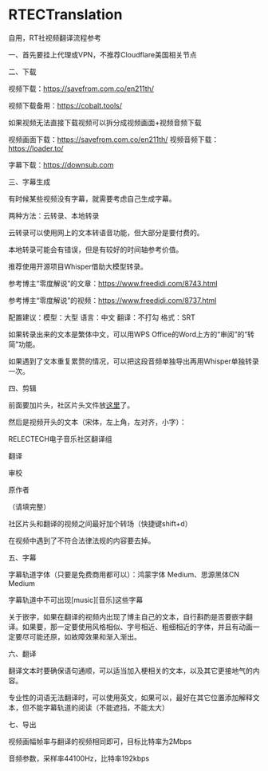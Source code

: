 # RTECTranslation
自用，RT社视频翻译流程参考

一、首先要挂上代理或VPN，不推荐Cloudflare美国相关节点

二、下载

视频下载：https://savefrom.com.co/en211th/

视频下载备用：https://cobalt.tools/

如果视频无法直接下载视频可以拆分成视频画面+视频音频下载

视频画面下载：https://savefrom.com.co/en211th/
视频音频下载：https://loader.to/

字幕下载：https://downsub.com

三、字幕生成

有时候某些视频没有字幕，就需要考虑自己生成字幕。

两种方法：云转录、本地转录

云转录可以使用网上的文本转语音功能，但大部分是要付费的。

本地转录可能会有错误，但是有较好的时间轴参考价值。

推荐使用开源项目Whisper借助大模型转录。

参考博主“零度解说”的文章：https://www.freedidi.com/8743.html

参考博主“零度解说”的视频：https://www.freedidi.com/8737.html

配置建议：模型：大型
        语言：中文
        翻译：不打勾
        格式：SRT
        
如果转录出来的文本是繁体中文，可以用WPS Office的Word上方的“审阅”的“转简”功能。

如果遇到了文本重复累赘的情况，可以把这段音频单独导出再用Whisper单独转录一次。

四、剪辑

前面要加片头，社区片头文件放[这里](https://github.com/letri1412/RTEDMIntros)了。

然后是视频开头的文本（宋体，左上角，左对齐，小字）：

RELECTECH电子音乐社区翻译组

翻译

审校

原作者

（请填完整）

社区片头和翻译的视频之间最好加个转场（快捷键shift+d）

在视频中遇到了不符合法律法规的内容要去掉。

五、字幕

字幕轨道字体（只要是免费商用都可以）：鸿蒙字体 Medium、思源黑体CN Medium

字幕轨道中不可出现[music][音乐]这些字幕

关于嵌字，如果在翻译的视频内出现了博主自己的文本，自行斟酌是否要嵌字翻译。如果要，那一定要使用风格相似、字号相近、粗细相近的字体，并且有动画一定要尽可能还原，如故障效果和渐入渐出。

六、翻译

翻译文本时要确保语句通顺，可以适当加入梗相关的文本，以及其它更接地气的内容。

专业性的词语无法翻译时，可以使用英文，如果可以，最好在其它位置添加解释文本，但不能字幕轨道的阅读（不能遮挡，不能太大）

七、导出

视频画幅帧率与翻译的视频相同即可，目标比特率为2Mbps

音频参数，采样率44100Hz，比特率192kbps
